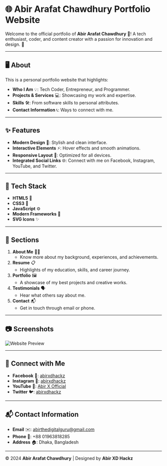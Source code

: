 # 🌐 Abir Arafat Chawdhury Portfolio Website

Welcome to the official portfolio of **Abir Arafat Chawdhury** 🎉! A tech enthusiast, coder, and content creator with a passion for innovation and design. 🚀

---

## 🖥️ About

This is a personal portfolio website that highlights:
- **Who I Am** 💡: Tech Coder, Entrepreneur, and Programmer.
- **Projects & Services** 💻: Showcasing my work and expertise.
- **Skills** 🛠️: From software skills to personal attributes.
- **Contact Information** 📞: Ways to connect with me.

---

## ✨ Features

- **Modern Design** 🎨: Stylish and clean interface.
- **Interactive Elements** ⚡: Hover effects and smooth animations.
- **Responsive Layout** 📱: Optimized for all devices.
- **Integrated Social Links** 🌐: Connect with me on Facebook, Instagram, YouTube, and Twitter.

---

## 🔧 Tech Stack

- **HTML5** 📝
- **CSS3** 🎨
- **JavaScript** ⚙️
- **Modern Frameworks** 🌟
- **SVG Icons** ✨

---

## 📌 Sections

1. **About Me** 🧑‍💻
   - Know more about my background, experiences, and achievements.
2. **Resume** 📋
   - Highlights of my education, skills, and career journey.
3. **Portfolio** 🖼️
   - A showcase of my best projects and creative works.
4. **Testimonials** 🗣️
   - Hear what others say about me.
5. **Contact** 📬
   - Get in touch through email or phone.

---

## 📷 Screenshots

![Website Preview](img/portfolio/1.jpg)

---

## 🌟 Connect with Me

- **Facebook** 📘: [abirxdhackz](https://www.facebook.com/abirxdhackz)
- **Instagram** 📸: [abirxdhackz](https://www.instagram.com/abirxdhackz)
- **YouTube** 🎥: [Abir X Official](https://www.youtube.com/@abirxdhackz)
- **Twitter** 🐦: [abirxdhackz](https://twitter.com/abirxdhackz)

---

## 📬 Contact Information

- **Email** ✉️: [abirthedigitalguru@gmail.com](mailto:abirthedigitalguru@gmail.com)
- **Phone** 📱: +88 01963818285
- **Address** 🏠: Dhaka, Bangladesh

---

© 2024 **Abir Arafat Chawdhury** | Designed by **Abir XD Hackz**
